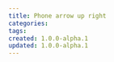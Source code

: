 ```yaml
---
title: Phone arrow up right
categories:
tags:
created: 1.0.0-alpha.1
updated: 1.0.0-alpha.1
---
```

